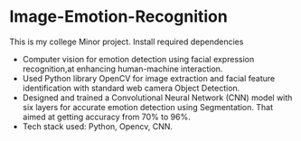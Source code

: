 # Image-Emotion-Recognition
This is my college Minor project.
Install required dependencies

- Computer vision for emotion detection using facial expression recognition,at enhancing human-machine interaction.
- Used Python library OpenCV for image extraction and facial feature identification with standard web camera Object
Detection.
- Designed and trained a Convolutional Neural Network (CNN) model with six layers for accurate emotion detection
using Segmentation. That aimed at getting accuracy from 70% to 96%.
- Tech stack used: Python, Opencv, CNN.
